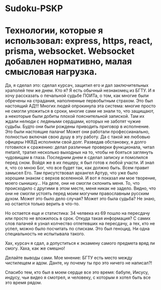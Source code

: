 # Sudoku-PSKP

# Технологии, которые я использовал: express, https, react, prisma, websocket. Websocket добавлен нормативно, малая смысловая нагрузка.

Да, я сделал это: сделал курсач, защитил его и дал заключительных храполей тем же днем. 
Кто я? Я есть обычный незнакомец из БГТУ.
И я хочу рассказать о печальной судьбе ПОИТа, о том, как многие были обречены на страдания, наполненные первобытным страхом.
Это был настоящий АД!!! Многих людей опрокинула эта система: многие просто не смогли уложиться в сроки, многие сами не знали то, что защищают, а некоторые были добиты плохой пояснительной запиской.
Там их ждали нелюди с ледяными сердцами, которых не заботят чужие судьбы. Будто они были рождены приводить приговор в исполнение. Это были настоящие палачи! Может они работали профессианально, полностью включая свою душу в эту работу. Да с такой же любовью офицеры НКВД исполняли свой долг.
Разведав обстановку, я долго готовился к сражению: делал различные проверки функционала, читал metanit, тратил несколько выходных на то, чтобы не бояться заглянуть чудовищам в глаза. Последним днем я сделал записку и помолился перед сном.
Войдя же в их пещеру, я был готов к любой участи. И знал я, что со мною Бог, что все будет так, как должно быть. Всем правит замысел Его. Там присутствовал архангел Артур, что уже было хорошим знаком с верхов вселенной.
И вот я показал им мое творение, моего сынишку...
На деле, они не смогли склонить меня. То, что происходило с другими в этом месте, меня никак не задело. Видно, что они не смогли устоять перед моим могучим православным русским духом. 
Может это было дело случая? Может это была судьба? Не знаю, но остается только верить в что-то.

Но остается еще и статистика: 34 челвека из 69 пошло на пересдачу или просто не вложилось в срок. 
Откуда такая информация? С самих слов палачей я узнал колчество отлетевших на пересдачу, а тех, кто не успел, можно было посчитать по спискам. Это был геноцид. Ни одна специальность не испытывала такого.

Хах, курсач я сдал, а допуститься к экзамену самого предмета вряд ли смогу. Хаха, как же смешно!

Делайте выводы сами. Мое мнение: БГТУ есть место между чистилещем и адом. Данте, ну почему ты про это ничего не написал?!

Спасибо тем, кто был в моем сердце все это время: бабуле, Иисусу, индусу, чьи видео я смотрел, и человеку, с которым я хотел быть все это время рядом.
